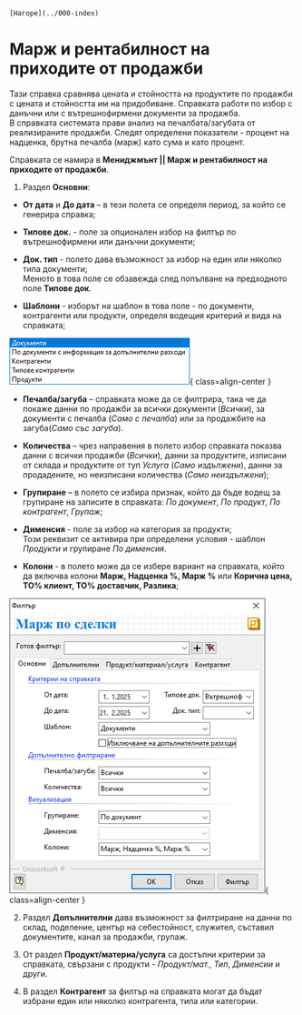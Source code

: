 ```{only} html
[Нагоре](../000-index)
```

# Марж и рентабилност на приходите от продажби

Тази справка сравнява цената и стойността на продуктите по продажби с цената и стойността им на придобиване. Справката работи по избор с данъчни или с вътрешнофирмени документи за продажба.  
В справката системата прави анализ на печалбата/загубата от реализираните продажби. Следят определени показатели - процент на надценка, брутна печалба (марж) като сума и като процент. 

Справката се намира в **Мениджмънт || Марж и рентабилност на приходите от продажби**.  

1) Раздел **Основни**:  

 - **От дата** и **До дата** – в тези полета се определя период, за който се генерира справка;  

 - **Типове док.** - поле за опционален избор на филтър по вътрешнофирмени или данъчни документи;  

 - **Док. тип** - полето дава възможност за избор на един или няколко типа документи;  
 Менюто в това поле се обзавежда след попълване на предходното поле **Типове док**.  

 - **Шаблони** - изборът на шаблон в това поле - по документи, контрагенти или продукти, определя водещия критерий и вида на справката;  

![](910-margin-and-profitability-of-sales-and-invoices1.png){ class=align-center }

 - **Печалба/загуба** – справката може да се филтрира, така че да покаже данни по продажби за всички документи (*Всички*), за документи с печалба (*Само с печалба*) или за продажбите на загуба(*Само със загуба*).

 - **Количества** – чрез направения в полето избор справката показва данни с всички продажби (*Всички*), данни за продуктите, изписани от склада и продуктите от туп *Услуга* (*Само издължени*), данни за продадените, но неизписани количества (*Само неиздължени*);  

 - **Групиране** – в полето се избира признак, който да бъде водещ за групиране на записите в справката: *По документ*, *По продукт*, *По контрагент*, *Групаж*;    

 - **Дименсия** - поле за избор на категория за продукти;  
 Този реквизит се активира при определени условия - шаблон *Продукти* и групиране *По дименсия*.  

 - **Колони** - в полето може да се избере вариант на справката, който да включва колони **Марж, Надценка %, Марж %** или **Корична цена, ТО% клиент, ТО% доставчик, Разлика**;  

![](910-margin-and-profitability-of-sales-and-invoices2.png){ class=align-center }

2) Раздел **Допълнителни** дава възможност за филтриране на данни по склад, поделение, център на себестойност, служител, съставил документите, канал за продажби, групаж.  

3) От раздел **Продукт/материа/услуга** са достъпни критерии за справката, свързани с продукти - *Продукт/мат.*, *Тип*, *Дименсии* и други.  

4) В раздел **Контрагент** за филтър на справката могат да бъдат избрани един или няколко контрагента, типа или категории. 
